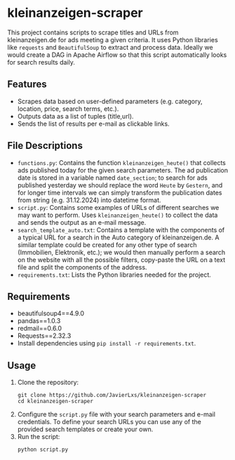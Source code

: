 # kleinanzeigen-scraper
This project contains scripts to scrape titles and URLs from kleinanzeigen.de for ads meeting a given criteria.
It uses Python libraries like `requests` and `BeautifulSoup` to extract and process data.
Ideally we would create a DAG in Apache Airflow so that this script automatically looks for search results daily.

## Features
- Scrapes data based on user-defined parameters (e.g. category, location, price, search terms, etc.).
- Outputs data as a list of tuples (title,url).
- Sends the list of results per e-mail as clickable links.

## File Descriptions
- `functions.py`: Contains the function `kleinanzeigen_heute()` that collects ads published today for the given search parameters. The ad publication date is stored in a variable named `date_section`; to search for ads published yesterday we should replace the word `Heute` by `Gestern`, and for longer time intervals we can simply transform the publication dates from string (e.g. 31.12.2024) into datetime format.
- `script.py`: Contains some examples of URLs of different searches we may want to perform. Uses `kleinanzeigen_heute()` to collect the data and sends the output as an e-mail message.
- `search_template_auto.txt`: Contains a template with the components of a typical URL for a search in the Auto category of kleinanzeigen.de. A similar template could be created for any other type of search (Immobilien, Elektronik, etc.); we would then manually perform a search on the website with all the possible filters, copy-paste the URL on a text file and split the components of the address.
- `requirements.txt`: Lists the Python libraries needed for the project.

## Requirements
- beautifulsoup4==4.9.0
- pandas==1.0.3
- redmail==0.6.0
- Requests==2.32.3
- Install dependencies using `pip install -r requirements.txt`.

## Usage
1. Clone the repository:
   ```
   git clone https://github.com/JavierLxs/kleinanzeigen-scraper
   cd kleinanzeigen-scraper
   ```
2. Configure the `script.py` file with your search parameters and e-mail credentials. To define your search URLs you can use any of the provided search templates or create your own.
3. Run the script:
   ```
   python script.py
   ```
